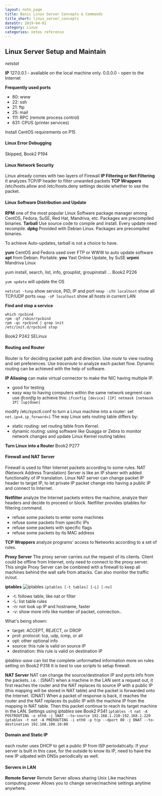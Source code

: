 ```yaml
---
layout: note_page
title: Basic Linux Server Concepts & Commands
title_short: linux_server_concepts
dateStr: 2019-04-01
category: Linux
categories: notes reference
---
```

## Linux Server Setup and Maintain

*netstat*

**IP**
127.0.0.1 - available on the local machine only.
0.0.0.0 - open to the Internet

**Frequently used ports**
- 80: www
- 22: ssh
- 21: ftp
- 25: mail
- 111: RPC (remote process control)
- 631: CPUS (printer services)

Install CentOS requirements on P15

#### Linux Error Debugging

Skipped, Book2 P194

#### Linux Network Security

Linux already comes with two layers of Firewall
**IP Filtering or Net Filtering**
It analyzes TCP/IP header to filter unwanted packets
**TCP Wrappers**
/etc/hosts.allow and /etc/hosts.deny settings decide whether to use the packet.

#### Linux Software Distribution and Update

**RPM**
one of the most popular Linux Software package manager among CentOS, Fedora, SuSE, Red Hat, Mandriva, etc.
Packages are precompiled binaries.
**Tarball**
Use source code to compile and install. Every update need recompile.
**dpkg**
Provided with Debian Linux.
Packages are precompiled binaries.

To achieve Auto-updates, tarball is not a choice to have.

**yum**
CentOS and Fedora used over FTP or WWW to auto update software
**apt**
from Debian. Portable.
**you**
Yast Online Update, by SuSE
**urpmi**
Mandriva Linux

*yum* install, search, list, info, grouplist, groupinstall ... Book2 P226

`yum update` will update the OS

`netstat -tunp` show service, PID, IP and port
`nmap -sTU localhost` show all TCP/UDP ports
`nmap -sP localhost` show all hosts in current LAN

**Find and stop a service**
```
which rpcbind
rpm -qf /sbin/rpcbind
rpm -qc rpcbind | grep init
/etc/init.d/rpcbind stop
```

Book2 P242 SELinux

#### Routing and Router

Router is for deciding packet path and direction.
Use *route* to view routing and set preferences.
Use *traceroute* to analyze each packet flow.
Dynamic routing can be achieved with the help of software.

**IP Aliasing**
can make virtual connector to make the NIC having multiple IP.
- good for testing
- easy way to having computers within the same network segment
can use *ifconfig* to achieve this:
`ifconfig [device] [IP] netmask [netmask IP] [up|down]`

modify /etc/sysctl.conf to turn a Linux machine into a router: set `net.ipv4.ip_forward=1`
The way Linux sets routing table differs by:
- static routing: set routing table from Kernel.
- dynamic routing: using software like Quagga or Zebra to monitor network changes and update Linux Kernel routing tables

**Turn Linux into a Router**
Book2 P277

#### Firewall and NAT Server

Firewall is used to filter Internet packets according to some rules.
NAT (Network Address Translation) Server is like an IP sharer with added functionality of IP translation.
Linux NAT server can change packet IP header to target IP, to let private IP packet change into having a public IP and connect to Internet.

**Netfilter**
analyze the Internet packets enters the machine, analyze their headers and decide to proceed or block.
Netfilter provides iptables for filtering command.
- refuse some packets to enter some machines
- refuse some packets from specific IPs
- refuse some packets with specific flags
- refuse some packets by its MAC address

**TCP Wrappers**
analyze programs' access to Networks according to a set of rules.

**Proxy Server**
The proxy server carries out the request of its clients.
Client could be offline from Internet, only need to connect to the proxy server.
This single Proxy Server can be combined with a firewall to keep all machines behind the wall safe from attacks.
Can also monitor the traffic in/out.

**iptables**
![iptables]('iptables.png')
`iptables [-t tables] [-L] [-nv]`
- -t: follows table, like nat or filter
- -L: list table rules
- -n: not look up IP and hostname, faster
- -v: show more info like number of packet, connection..

What's being shown:
- target: ACCEPT, REJECT, or DROP
- prot: protocol: tcp, udp, icmp, or all
- opt: other optional info
- source: this rule is valid on source IP
- destination: this rule is valid on destination IP

*iptables-save* can list the complete unformatted information
more on rules setting on Book2 P318
It is best to use scripts to setup firewall.

**NAT Server**
NAT can change the source/destination IP and ports info from the packets.
i.e. :
(SNAT) when a machine in the LAN sent a request out, it first reaches the router and the NAT replaces its source IP with a public IP (this mapping will be stored in NAT table) and the packet is forwarded onto the Internet.
(DNAT) When a packet of response is back, it reaches the router and the NAT replaces its public IP with the machine IP from the mapping in NAT table. Then this packet continue to reach its target machine in the LAN.
Settings using *iptables* see Book2 P341
`iptables -t nat -A POSTROUTING -o eth0 -j SNAT --to-source 192.168.1.210-192.168.1.220`
`iptables -t nat -A PREROUTING -i eth0 -p tcp --dport 80 -j DNAT --to-destination 192.168.100.10:80`

#### Domain and Static IP

each router uses DHCP to get a public IP from ISP periodatically.
If your server is built in this case, for the outside to know its IP, need to have the new IP udpated with DNSs periodically as well.

#### Servers in LAN

**Remote Server**
Remote Server allows sharing Unix Like machines computing power
Allows you to change server/machine settings anytime anywhere.

